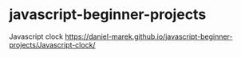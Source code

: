 # javascript-beginner-projects

Javascript clock
https://daniel-marek.github.io/javascript-beginner-projects/Javascript-clock/
